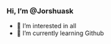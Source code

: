 ### Hi, I’m @Jorshuask
- 👀 I’m interested in all
- 🌱 I’m currently learning Github

<!---
Jorshuask/Jorshuask is a ✨ special ✨ repository because its `README.md` (this file) appears on your GitHub profile.
You can click the Preview link to take a look at your changes.
--->
